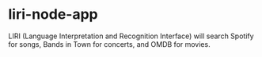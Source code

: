 # liri-node-app
LIRI (Language Interpretation and Recognition Interface) will search Spotify for songs, Bands in Town for concerts, and OMDB for movies.
